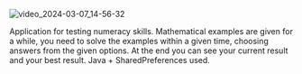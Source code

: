 ![video_2024-03-07_14-56-32](https://github.com/Nuriua/BrainTrainer/assets/54796379/29bf7031-1fa5-4363-859f-98c87b50bb14)

Аpplication for testing numeracy skills. 
Mathematical examples are given for a while, you need to solve the examples within a given time, choosing answers from the given options. 
At the end you can see your current result and your best result.
Java + SharedPreferences used.
